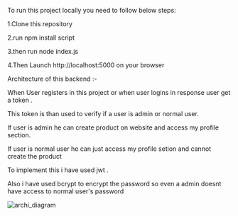To run this project locally you need to follow below steps:

1.Clone this repository 

2.run npm install script

3.then run node index.js

4.Then Launch http://localhost:5000 on your browser

Architecture of this backend :-

When User registers in this project or when user logins in response user get a token . 

This token is than used to verify if a user is admin or normal user.

If user is admin he can create product on website and access my profile section.

If user is normal user he can just access my profile setion and cannot create the product

To implement this i have used jwt .

Also i have used bcrypt to encrypt the password so even a admin doesnt have access to  normal user's password



![archi_diagram](https://github.com/Yashkhamkar/ScooterSon_Assesment/assets/71758380/916326ef-7c7e-4640-ad99-cc0782df70d7)


